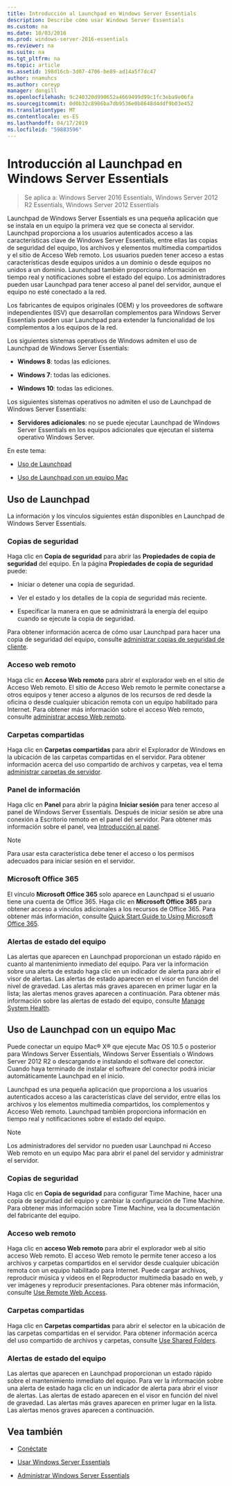 ```yaml
---
title: Introducción al Launchpad en Windows Server Essentials
description: Describe cómo usar Windows Server Essentials
ms.custom: na
ms.date: 10/03/2016
ms.prod: windows-server-2016-essentials
ms.reviewer: na
ms.suite: na
ms.tgt_pltfrm: na
ms.topic: article
ms.assetid: 198d16cb-3d07-4706-be89-ad14a5f7dc47
author: nnamuhcs
ms.author: coreyp
manager: dongill
ms.openlocfilehash: 9c240320d990652a4669499d99c1fc3eba9e06fa
ms.sourcegitcommit: 0d0b32c8986ba7db9536e0b8648d4ddf9b03e452
ms.translationtype: MT
ms.contentlocale: es-ES
ms.lasthandoff: 04/17/2019
ms.locfileid: "59883596"
---
```

# <a name="overview-of-the-launchpad-in-windows-server-essentials"></a>Introducción al Launchpad en Windows Server Essentials

>Se aplica a: Windows Server 2016 Essentials, Windows Server 2012 R2 Essentials, Windows Server 2012 Essentials

Launchpad de Windows Server Essentials es una pequeña aplicación que se instala en un equipo la primera vez que se conecta al servidor. Launchpad proporciona a los usuarios autenticados acceso a las características clave de Windows Server Essentials, entre ellas las copias de seguridad del equipo, los archivos y elementos multimedia compartidos y el sitio de Acceso Web remoto. Los usuarios pueden tener acceso a estas características desde equipos unidos a un dominio o desde equipos no unidos a un dominio. Launchpad también proporciona información en tiempo real y notificaciones sobre el estado del equipo. Los administradores pueden usar Launchpad para tener acceso al panel del servidor, aunque el equipo no esté conectado a la red.  
  
 Los fabricantes de equipos originales (OEM) y los proveedores de software independientes (ISV) que desarrollan complementos para Windows Server Essentials pueden usar Launchpad para extender la funcionalidad de los complementos a los equipos de la red.  
  
 Los siguientes sistemas operativos de Windows admiten el uso de Launchpad de Windows Server Essentials:  
  
-   **Windows 8**: todas las ediciones.  
  
-   **Windows 7**: todas las ediciones.  
-   **Windows 10**: todas las ediciones. 
  
 Los siguientes sistemas operativos no admiten el uso de Launchpad de Windows Server Essentials:  
  
-   **Servidores adicionales**: no se puede ejecutar Launchpad de Windows Server Essentials en los equipos adicionales que ejecutan el sistema operativo Windows Server.  
  
 En este tema:  
  
-   [Uso de Launchpad](Overview-of-the-Launchpad-in-Windows-Server-Essentials.md#BKMK_Launchpad)  
  
-   [Uso de Launchpad con un equipo Mac](Overview-of-the-Launchpad-in-Windows-Server-Essentials.md#BKMK_Mac)  
  
##  <a name="BKMK_Launchpad"></a> Uso de Launchpad  
 La información y los vínculos siguientes están disponibles en Launchpad de Windows Server Essentials.  
  
### <a name="backup"></a>Copias de seguridad  
 Haga clic en **Copia de seguridad** para abrir las **Propiedades de copia de seguridad** del equipo. En la página **Propiedades de copia de seguridad** puede:  
  
-   Iniciar o detener una copia de seguridad.  
  
-   Ver el estado y los detalles de la copia de seguridad más reciente.  
  
-   Especificar la manera en que se administrará la energía del equipo cuando se ejecute la copia de seguridad.  
  
 Para obtener información acerca de cómo usar Launchpad para hacer una copia de seguridad del equipo, consulte [administrar copias de seguridad de cliente](Manage-Client-Computer-Backup-in-Windows-Server-Essentials.md).  
  
### <a name="remote-web-access"></a>Acceso web remoto  
 Haga clic en **Acceso Web remoto** para abrir el explorador web en el sitio de Acceso Web remoto. El sitio de Acceso Web remoto le permite conectarse a otros equipos y tener acceso a algunos de los recursos de red desde la oficina o desde cualquier ubicación remota con un equipo habilitado para Internet. Para obtener más información sobre el acceso Web remoto, consulte [administrar acceso Web remoto](Manage-Remote-Web-Access-in-Windows-Server-Essentials.md).  
  
### <a name="shared-folders"></a>Carpetas compartidas  
 Haga clic en **Carpetas compartidas** para abrir el Explorador de Windows en la ubicación de las carpetas compartidas en el servidor. Para obtener información acerca del uso compartido de archivos y carpetas, vea el tema [administrar carpetas de servidor](Manage-Server-Folders-in-Windows-Server-Essentials.md).  
  
### <a name="dashboard"></a>Panel de información  
 Haga clic en  **Panel** para abrir la página **Iniciar sesión** para tener acceso al panel de Windows Server Essentials. Después de iniciar sesión se abre una conexión a Escritorio remoto en el panel del servidor. Para obtener más información sobre el panel, vea [Introducción al panel](Overview-of-the-Dashboard-in-Windows-Server-Essentials.md).  
  
> [!NOTE]
>  Para usar esta característica debe tener el acceso o los permisos adecuados para iniciar sesión en el servidor.  
  
### <a name="microsoft-office-365"></a>Microsoft Office 365  
 El vínculo **Microsoft Office 365** solo aparece en Launchpad si el usuario tiene una cuenta de Office 365. Haga clic en  **Microsoft Office 365** para obtener acceso a vínculos adicionales a los recursos de Office 365. Para obtener más información, consulte [Quick Start Guide to Using Microsoft Office 365](../use/Quick-Start-Guide-to-Using-Microsoft-Office-365-with-Windows-Server-Essentials.md).  
  
### <a name="computer-health-alerts"></a>Alertas de estado del equipo  
 Las alertas que aparecen en Launchpad proporcionan un estado rápido en cuanto al mantenimiento inmediato del equipo. Para ver la información sobre una alerta de estado haga clic en un indicador de alerta para abrir el visor de alertas. Las alertas de estado aparecen en el visor en función del nivel de gravedad. Las alertas más graves aparecen en primer lugar en la lista; las alertas menos graves aparecen a continuación. Para obtener más información sobre las alertas de estado del equipo, consulte [Manage System Health](Manage-System-Health-in-Windows-Server-Essentials.md).  
  
##  <a name="BKMK_Mac"></a> Uso de Launchpad con un equipo Mac  
 Puede conectar un equipo Mac® X® que ejecute Mac OS 10.5 o posterior para Windows Server Essentials, Windows Server Essentials o Windows Server 2012 R2 o descargando e instalando el software del conector. Cuando haya terminado de instalar el software del conector podrá iniciar automáticamente Launchpad en el inicio.  
  
 Launchpad es una pequeña aplicación que proporciona a los usuarios autenticados acceso a las características clave del servidor, entre ellas los archivos y los elementos multimedia compartidos, los complementos y Acceso Web remoto. Launchpad también proporciona información en tiempo real y notificaciones sobre el estado del equipo.  
  
> [!NOTE]
>  Los administradores del servidor no pueden usar Launchpad ni Acceso Web remoto en un equipo Mac para abrir el panel del servidor y administrar el servidor.  
  
### <a name="backup"></a>Copias de seguridad  
 Haga clic en **Copia de seguridad** para configurar Time Machine, hacer una copia de seguridad del equipo y cambiar la configuración de Time Machine. Para obtener más información sobre Time Machine, vea la documentación del fabricante del equipo.  
  
### <a name="remote-web-access"></a>Acceso web remoto  
 Haga clic en **acceso Web remoto** para abrir el explorador web al sitio acceso Web remoto. El acceso Web remoto le permite tener acceso a los archivos y carpetas compartidos en el servidor desde cualquier ubicación remota con un equipo habilitado para Internet. Puede cargar archivos, reproducir música y vídeos en el Reproductor multimedia basado en web, y ver imágenes y reproducir presentaciones. Para obtener más información, consulte [Use Remote Web Access](../use/Use-Remote-Web-Access-in-Windows-Server-Essentials.md).  
  
### <a name="shared-folders"></a>Carpetas compartidas  
 Haga clic en **Carpetas compartidas** para abrir el selector en la ubicación de las carpetas compartidas en el servidor. Para obtener información acerca del uso compartido de archivos y carpetas, consulte [Use Shared Folders](../use/Use-Shared-Folders-in-Windows-Server-Essentials.md).  
  
### <a name="computer-health-alerts"></a>Alertas de estado del equipo  
 Las alertas que aparecen en Launchpad proporcionan un estado rápido sobre el mantenimiento inmediato del equipo. Para ver la información sobre una alerta de estado haga clic en un indicador de alerta para abrir el visor de alertas. Las alertas de estado aparecen en el visor en función del nivel de gravedad. Las alertas más graves aparecen en primer lugar en la lista. Las alertas menos graves aparecen a continuación.  
  
## <a name="see-also"></a>Vea también  
  
-   [Conéctate](../use/Get-Connected-in-Windows-Server-Essentials.md)  
  
-   [Usar Windows Server Essentials](../use/Use-Windows-Server-Essentials.md)  
  
-   [Administrar Windows Server Essentials](Manage-Windows-Server-Essentials.md)
